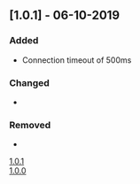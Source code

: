 ## [1.0.1] - 06-10-2019
### Added
- Connection timeout of 500ms

### Changed
- 

### Removed
- 


[1.0.1](https://github.com/SpookyCoin/GUI-Wallet/releases/tag/v1.0.1)  
[1.0.0](https://github.com/SpookyCoin/GUI-Wallet/releases/tag/v1.0.0)